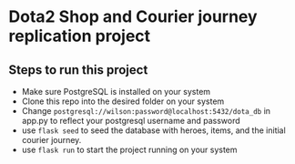 # Dota2 Shop and Courier journey replication project


## Steps to run this project
- Make sure PostgreSQL is installed on your system
- Clone this repo into the desired folder on your system
- Change `postgresql://wilson:password@localhost:5432/dota_db` in app.py to reflect your postgresql username and password
- use `flask seed` to seed the database with heroes, items, and the initial courier journey.
- use `flask run` to start the project running on your system
